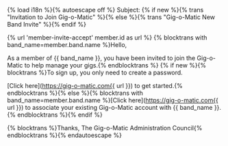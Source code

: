 {% load i18n %}{% autoescape off %}
Subject: {% if new %}{% trans "Invitation to Join Gig-o-Matic" %}{% else %}{% trans "Gig-o-Matic New Band Invite" %}{% endif %}

{% url 'member-invite-accept' member.id as url %}
{% blocktrans with band_name=member.band.name %}Hello,

As a member of {{ band_name }}, you have been invited to join the Gig-o-Matic to help manage your gigs.{% endblocktrans %}  {% if new %}{% blocktrans %}To sign up, you only need to create a password.

[Click here](https://gig-o-matic.com{{ url }}) to get started.{% endblocktrans %}{% else %}{% blocktrans with band_name=member.band.name %}[Click here](https://gig-o-matic.com{{ url }}) to associate your existing Gig-o-Matic account with {{ band_name }}.{% endblocktrans %}{% endif %}

{% blocktrans %}Thanks,
The Gig-o-Matic Administration Council{% endblocktrans %}{% endautoescape %}

